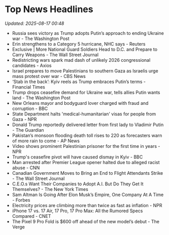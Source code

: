 # Top News Headlines

_Updated: 2025-08-17 00:48_

- Russia sees victory as Trump adopts Putin’s approach to ending Ukraine war - The Washington Post
- Erin strengthens to a Category 5 hurricane, NHC says - Reuters
- Exclusive | More National Guard Soldiers Head to D.C. and Prepare to Carry Weapons - The Wall Street Journal
- Redistricting wars spark mad dash of unlikely 2026 congressional candidates - Axios
- Israel prepares to move Palestinians to southern Gaza as Israelis urge mass protest over war - CBS News
- ‘Stab in the back’: Kyiv reels as Trump embraces Putin’s terms - Financial Times
- Trump drops ceasefire demand for Ukraine war, tells allies Putin wants land - The Washington Post
- New Orleans mayor and bodyguard lover charged with fraud and corruption - BBC
- State Department halts 'medical-humanitarian' visas for people from Gaza - NPR
- Donald Trump reportedly delivered letter from first lady to Vladimir Putin - The Guardian
- Pakistan’s monsoon flooding death toll rises to 220 as forecasters warn of more rain to come - AP News
- Video shows prominent Palestinian prisoner for the first time in years - NPR
- Trump's ceasefire pivot will have caused dismay in Kyiv - BBC
- Man arrested after Premier League opener halted due to alleged racist abuse - CNN
- Canadian Government Moves to Bring an End to Flight Attendants Strike - The Wall Street Journal
- C.E.O.s Want Their Companies to Adopt A.I. But Do They Get It Themselves? - The New York Times
- Sam Altman Is Going After Elon Musk’s Empire, One Company At A Time - Forbes
- Electricity prices are climbing more than twice as fast as inflation - NPR
- iPhone 17 vs. 17 Air, 17 Pro, 17 Pro Max: All the Rumored Specs Compared - CNET
- The Pixel 9 Pro Fold is $600 off ahead of the new model’s debut - The Verge